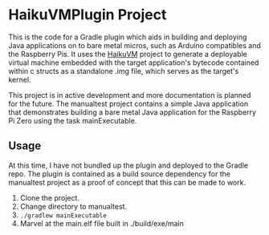 # HaikuVMPlugin Project

This is the code for a Gradle plugin which aids in building and deploying Java applications on to bare metal
micros, such as Arduino compatibles and the Raspberry Pis. It uses the [HaikuVM](http://haiku-vm.sourceforge.net/) project to generate a
deployable virtual machine embedded with the target application's bytecode contained within c structs as a 
standalone .img file, which serves as the target's kernel.

This project is in active development and more documentation is planned for the future. The manualtest project
contains a simple Java application that demonstrates building a bare metal Java application for the Raspberry Pi
Zero using the task mainExecutable.

## Usage
At this time, I have not bundled up the plugin and deployed to the Gradle repo. The plugin is contained as a build source dependency for the manualtest project as a proof of concept that this can be made to work.
1. Clone the project.
2. Change directory to manualtest.
3. `./gradlew mainExecutable`
4. Marvel at the main.elf file built in ./build/exe/main